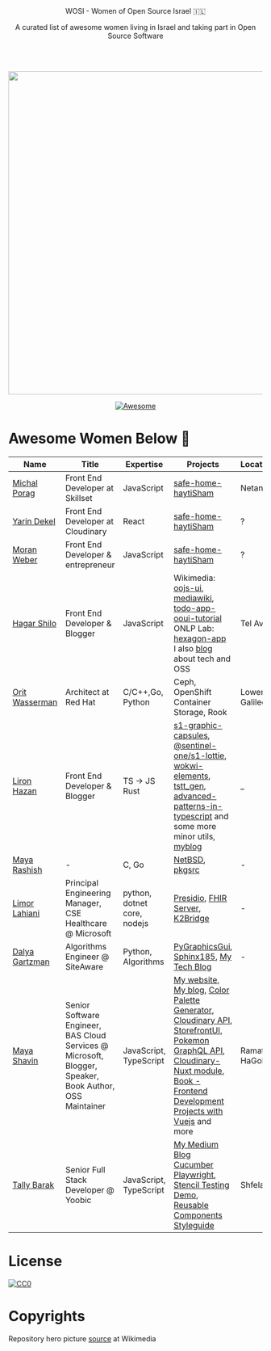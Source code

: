 <div align="center">
  WOSI - Women of Open Source Israel 🇮🇱
  
  <br/>
  
  A curated list of awesome women living in Israel and taking part in Open Source Software
  
  <br/><br/>
  
  <img width="640px" src="https://upload.wikimedia.org/wikipedia/commons/thumb/d/d6/Flickr_-_Government_Press_Office_%28GPO%29_-_Ein-Harod_Kibbutz_Members.jpg/1280px-Flickr_-_Government_Press_Office_%28GPO%29_-_Ein-Harod_Kibbutz_Members.jpg">
</div>

<div align="center">

[![Awesome](https://awesome.re/badge.svg)](https://awesome.re)

</div>

# Awesome Women Below 👑

| Name | Title | Expertise | Projects | Location |
| ------------ | ------------ | ------------ | ------------ | ------------ |
| [Michal Porag](https://github.com/MichalPorag) | Front End Developer at Skillset | JavaScript | [safe-home-haytiSham](https://github.com/yarindeoh/safe-home-haytiSham) | Netanya
| [Yarin Dekel](https://github.com/yarindeoh) | Front End Developer at Cloudinary | React | [safe-home-haytiSham](https://github.com/yarindeoh/safe-home-haytiSham) | ?
| [Moran Weber](https://github.com/moranw) | Front End Developer & entrepreneur | JavaScript | [safe-home-haytiSham](https://github.com/yarindeoh/safe-home-haytiSham) | ?
| [Hagar Shilo](https://github.com/strayblues) | Front End Developer & Blogger | JavaScript | Wikimedia: [oojs-ui](https://github.com/wikimedia/oojs-ui), [mediawiki](https://github.com/wikimedia/mediawiki), [todo-app-ooui-tutorial](https://github.com/mooeypoo/todo-app-ooui-tutorial)<br />ONLP Lab: [hexagon-app](https://github.com/OnlpLab/hexagon-app)<br>I also [blog](https://www.themarker.com/techblogs/anonymous-function) about tech and OSS | Tel Aviv
| [Orit Wasserman](https://github.com/oritwas) | Architect at Red Hat | C/C++,Go, Python | Ceph, OpenShift Container Storage, Rook | Lower Galilee
| [Liron Hazan](https://github.com/LironHazan) | Front End Developer & Blogger | TS -> JS  Rust | [s1-graphic-capsules](https://github.com/Sentinel-One/s1-graphic-capsules), [@sentinel-one/s1-lottie](https://github.com/Sentinel-One/lottie), [wokwi-elements](https://github.com/wokwi/wokwi-elements), [tstt_gen](https://github.com/LironHazan/tstt_gen), [advanced-patterns-in-typescript](https://github.com/LironHazan/advanced-patterns-in-typescript) and some more minor utils, [myblog](https://medium.com/@lironhazan) | _
| [Maya Rashish](https://github.com/coypoop) | - | C, Go | [NetBSD](https://netbsd.org), [pkgsrc](https://github.com/netbsd/pkgsrc) | -
| [Limor Lahiani](https://github.com/limorl) | Principal Engineering Manager, CSE Healthcare @ Microsoft | python, dotnet core, nodejs | [Presidio](https://github.com/microsoft/presidio), [FHIR Server](https://github.com/microsoft/fhir-server), [K2Bridge](https://github.com/microsoft/K2Bridge) | -
| [Dalya Gartzman](https://github.com/DalyaG) | Algorithms Engineer @ SiteAware | Python, Algorithms | [PyGraphicsGui](https://github.com/DalyaG/PyGraphicsGui), [Sphinx185](https://github.com/DalyaG/Sphinx185), [My Tech Blog](https://medium.com/@dalyag) | -
| [Maya Shavin](https://github.com/mayashavin) | Senior Software Engineer, BAS Cloud Services @ Microsoft, Blogger, Speaker, Book Author, OSS Maintainer | JavaScript, TypeScript | [My website](https://mayashavin.com), [My blog](https://medium.com/@mayashavin), [Color Palette Generator](https://colorgen.dev/), [Cloudinary API](https://github.com/mayashavin/cloudinary-api), [StorefrontUI](https://github.com/vuestorefront/storefront-ui), [Pokemon GraphQL API](https://github.com/mayashavin/pokeapi-graphql), [Cloudinary-Nuxt module](https://github.com/nuxt-community/cloudinary-module), [Book - Frontend Development Projects with Vuejs](https://www.amazon.com/Front-End-Development-Projects-Vue-js-applications-ebook/dp/B08M3J514S/?maas=maas_adg_F1826385866E9BA3BFF97B6DA5342835_afap_abs&ref_=aa_maas) and more | Ramat HaGolan
| [Tally Barak](https://github.com/Tallyb) | Senior Full Stack Developer @ Yoobic | JavaScript, TypeScript | [My Medium Blog](https://tally-b.medium.com/) [Cucumber Playwright](https://github.com/Tallyb/cucumber-playwright), [Stencil Testing Demo](https://github.com/Tallyb/stencil-one), [Reusable Components Styleguide](https://github.com/Tallyb/reusable-components-styleguide)| Shfela

# License

[![CC0](http://mirrors.creativecommons.org/presskit/buttons/88x31/svg/cc-zero.svg)](http://creativecommons.org/publicdomain/zero/1.0/)

# Copyrights

Repository hero picture [source](https://commons.wikimedia.org/wiki/File:Flickr_-_Government_Press_Office_(GPO)_-_Ein-Harod_Kibbutz_Members.jpg) at Wikimedia
